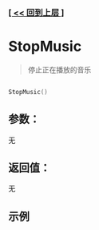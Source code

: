 ### [[ << 回到上层 ]](index.md)

# StopMusic

> 停止正在播放的音乐

```lua

StopMusic()

```

## 参数：

无

## 返回值：

无

## 示例

```lua

```